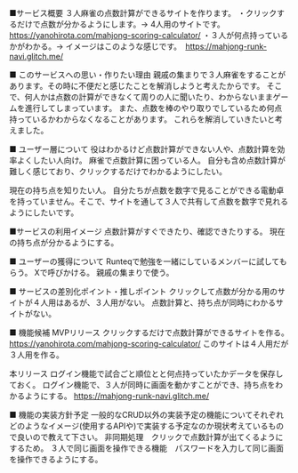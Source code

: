 ■サービス概要
３人麻雀の点数計算ができるサイトを作ります。
・クリックするだけで点数が分かるようにします。-> 4人用のサイトです。 https://yanohirota.com/mahjong-scoring-calculator/
・３人が何点持っているかがわかる。-> イメージはこのような感じです。　https://mahjong-runk-navi.glitch.me/

■ このサービスへの思い・作りたい理由
親戚の集まりで３人麻雀をすることがあります。その時に不便だと感じたことを解消しようと考えたからです。
そこで、何人かは点数の計算ができなくて周りの人に聞いたり、わからないままゲームを進行してしまっています。
また、点数を棒のやり取りでしているため何点持っているかわからなくなることがあります。
これらを解消していきたいと考えました。

■ ユーザー層について
役はわかるけど点数計算ができない人や、点数計算を効率よくしたい人向け。
麻雀で点数計算に困っている人。
自分も含め点数計算が難しく感じており、クリックするだけでわかるようにしたい。

現在の持ち点を知りたい人。
自分たちが点数を数字で見ることができる電動卓を持っていません。そこで、サイトを通して３人で共有して点数を数字で見れるようにしたいです。

■サービスの利用イメージ
点数計算がすぐできたり、確認できたりする。
現在の持ち点が分かるようにする。

■ ユーザーの獲得について
Runteqで勉強を一緒にしているメンバーに試してもらう。
Xで呼びかける。
親戚の集まりで使う。

■ サービスの差別化ポイント・推しポイント
クリックして点数が分かる用のサイトが４人用はあるが、３人用がない。
点数計算と、持ち点が同時にわかるサイトがない。

■ 機能候補
MVPリリース
クリックするだけで点数計算ができるサイトを作る。
https://yanohirota.com/mahjong-scoring-calculator/
このサイトは４人用だが３人用を作る。

本リリース
ログイン機能で試合ごと順位とと何点持っていたかデータを保存しておく。
ログイン機能で、３人が同時に画面を動かすことができ、持ち点をわかるようにする。
https://mahjong-runk-navi.glitch.me/

■ 機能の実装方針予定
一般的なCRUD以外の実装予定の機能についてそれぞれどのようなイメージ(使用するAPIや)で実装する予定なのか現状考えているもので良いので教えて下さい。
非同期処理　クリックで点数計算が出てくるようにするため。
３人で同じ画面を操作できる機能　パスワードを入力して同じ画面を操作できるようにする。
